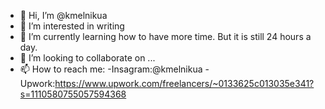 - 👋 Hi, I’m @kmelnikua
- 👀 I’m interested in writing 
- 🌱 I’m currently learning how to have more time. But it is still 24 hours a day.
- 💞️ I’m looking to collaborate on ...
- 📫 How to reach me:
-Insagram:@kmelnikua
-Upwork:https://www.upwork.com/freelancers/~0133625c013035e341?s=1110580755057594368


<!---
kmelnikua/kmelnikua is a ✨ special ✨ repository because its `README.md` (this file) appears on your GitHub profile.
You can click the Preview link to take a look at your changes.
--->
